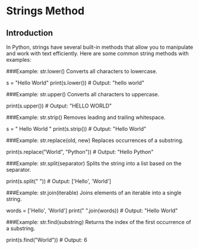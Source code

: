 # Strings Method

## Introduction
In Python, strings have several built-in methods that allow you to manipulate and work with text efficiently. Here are some common string methods with examples:

###Example: str.lower()
   Converts all characters to lowercase.
   
   s = "Hello World"
   print(s.lower())  # Output: "hello world"
   

###Example: str.upper()
   Converts all characters to uppercase.
   
   print(s.upper())  # Output: "HELLO WORLD"
   

###Example: str.strip()
   Removes leading and trailing whitespace.
   
   s = "  Hello World  "
   print(s.strip())  # Output: "Hello World"
   

###Example: str.replace(old, new)
   Replaces occurrences of a substring.
   
   print(s.replace("World", "Python"))  # Output: "Hello Python"
   

###Example: str.split(separator)
   Splits the string into a list based on the separator.
   
   print(s.split(" "))  # Output: ['Hello', 'World']
   
###Example: str.join(iterable)
   Joins elements of an iterable into a single string.
   
   words = ['Hello', 'World']
   print(" ".join(words))  # Output: "Hello World"
   

###Example: str.find(substring)
   Returns the index of the first occurrence of a substring.
   
   print(s.find("World"))  # Output: 6
   
